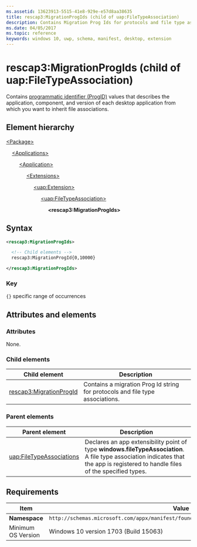 ```yaml
---
ms.assetid: 13623913-5515-41e8-929e-e57d8aa38635
title: rescap3:MigrationProgIds (child of uap:FileTypeAssociation)
description: Contains Migration Prog Ids for protocols and file type associations.
ms.date: 04/05/2017
ms.topic: reference
keywords: windows 10, uwp, schema, manifest, desktop, extension 
---
```


# rescap3:MigrationProgIds (child of uap:FileTypeAssociation)

Contains [programmatic identifier (ProgID)](/windows/win32/shell/fa-progids) values that describes the application, component, and version of each desktop application from which you want to inherit file associations.

## Element hierarchy

[\<Package\>](element-package.md)

&nbsp;&nbsp;&nbsp;&nbsp;[\<Applications\>](element-applications.md)

&nbsp;&nbsp;&nbsp;&nbsp; &nbsp;&nbsp;&nbsp;&nbsp;[\<Application\>](element-application.md)

&nbsp;&nbsp;&nbsp;&nbsp; &nbsp;&nbsp;&nbsp;&nbsp; &nbsp;&nbsp;&nbsp;&nbsp;[\<Extensions\>](element-extensions.md)

&nbsp;&nbsp;&nbsp;&nbsp; &nbsp;&nbsp;&nbsp;&nbsp; &nbsp;&nbsp;&nbsp;&nbsp; &nbsp;&nbsp;&nbsp;&nbsp;[\<uap:Extension\>](element-uap-extension.md)

&nbsp;&nbsp;&nbsp;&nbsp; &nbsp;&nbsp;&nbsp;&nbsp; &nbsp;&nbsp;&nbsp;&nbsp; &nbsp;&nbsp;&nbsp;&nbsp; &nbsp;&nbsp;&nbsp;&nbsp;[\<uap:FileTypeAssociation\>](element-uap-filetypeassociation.md)

&nbsp;&nbsp;&nbsp;&nbsp; &nbsp;&nbsp;&nbsp;&nbsp; &nbsp;&nbsp;&nbsp;&nbsp; &nbsp;&nbsp;&nbsp;&nbsp; &nbsp;&nbsp;&nbsp;&nbsp; &nbsp;&nbsp;&nbsp;&nbsp;**\<rescap3:MigrationProgIds\>**

## Syntax

```xml
<rescap3:MigrationProgIds>

  <!-- Child elements -->
  rescap3:MigrationProgId{0,10000}

</rescap3:MigrationProgIds>
```

### Key

`{}` specific range of occurrences

## Attributes and elements

### Attributes

None.

### Child elements

| Child element | Description |
|-|-|
| [rescap3:MigrationProgId](element-rescap3-migrationprogid.md) | Contains a migration Prog Id string for protocols and file type associations. |

### Parent elements

| Parent element | Description |
|-|-|
| [uap:FileTypeAssociations](element-uap-filetypeassociation.md) | Declares an app extensibility point of type **windows.fileTypeAssociation**. A file type association indicates that the app is registered to handle files of the specified types. |

## Requirements

| Item | Value                                                       |
|--|--|
| **Namespace** | `http://schemas.microsoft.com/appx/manifest/foundation/windows10/restrictedcapabilities/3` |
| Minimum OS Version | Windows 10 version 1703 (Build 15063) |
